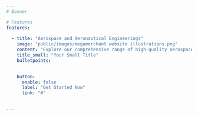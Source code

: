 ```yaml
---
# Banner

# Features
features:
    
  - title: "Aerospace and Aeronautical Engineerings"
    image: "public/images/megamerchant website illustrations.png"
    content: "Explore our comprehensive range of high-quality aerospace parts designed to meet the stringent requirements of the industry. From precision components to structural elements, we offer solutions that ensure safety, reliability, and performance in the aerospace sector, be in a small drone plane to a multi assembly plane."
    title_small: "Your Small Title"
    bulletpoints:
      

    button:
      enable: false
      label: "Get Started Now"
      link: "#"

  
---
```

